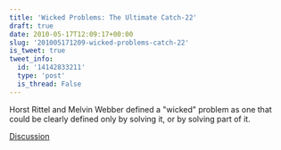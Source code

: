```yaml
---
title: 'Wicked Problems: The Ultimate Catch-22'
draft: true
date: 2010-05-17T12:09:17+00:00
slug: '201005171209-wicked-problems-catch-22'
is_tweet: true
tweet_info:
  id: '14142833211'
  type: 'post'
  is_thread: False
---
```




Horst Rittel and Melvin Webber defined a "wicked" problem as one that could be clearly defined only by solving it, or by solving part of it.

[Discussion](https://x.com/sytelus/status/14142833211)
